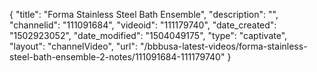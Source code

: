 {
    "title": "Forma Stainless Steel Bath Ensemble",
    "description": "",
    "channelid": "111091684",
    "videoid": "111179740",
    "date_created": "1502923052",
    "date_modified": "1504049175",
    "type": "captivate",
    "layout": "channelVideo",
    "url": "\/bbbusa-latest-videos\/forma-stainless-steel-bath-ensemble-2-notes\/111091684-111179740"
}